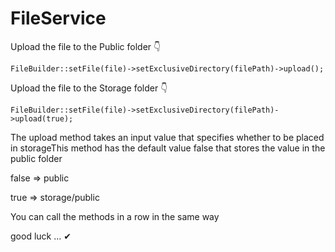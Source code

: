 # FileService

Upload the file to the Public folder 👇

```
FileBuilder::setFile(file)->setExclusiveDirectory(filePath)->upload();
```

Upload the file to the Storage folder 👇

```
FileBuilder::setFile(file)->setExclusiveDirectory(filePath)->upload(true);
```

The upload method takes an input value that specifies whether to be placed in storageThis method has the default value false that stores the value in the public folder

false => public 

true => storage/public

You can call the methods in a row in the same way

good luck ... ✔
